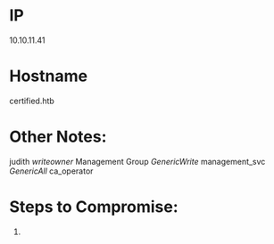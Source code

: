 
# IP
10.10.11.41

# Hostname
certified.htb

# Other Notes:

judith *writeowner* Management Group *GenericWrite* management_svc *GenericAll* ca_operator

# Steps to Compromise:
1. 